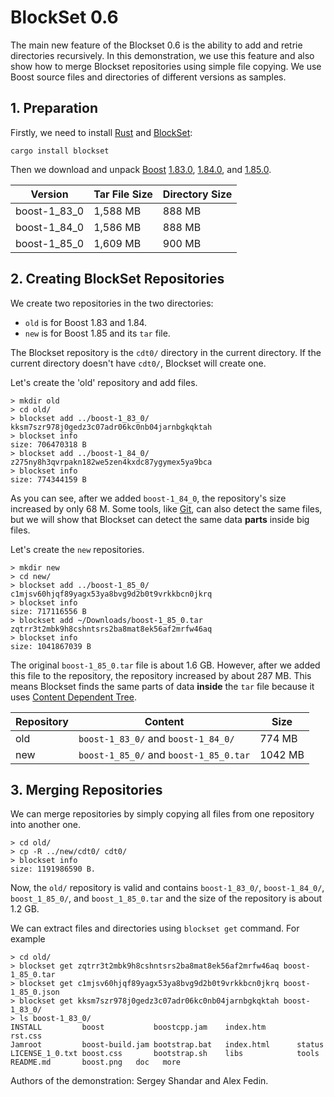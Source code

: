 # BlockSet 0.6

The main new feature of the Blockset 0.6 is the ability to add and retrie directories recursively. In this demonstration, we use this feature and also show how to merge Blockset repositories using simple file copying. We use Boost source files and directories of different versions as samples.

## 1. Preparation

Firstly, we need to install [Rust](https://www.rust-lang.org/tools/install) and [BlockSet](https://crates.io/crates/blockset):

``` shell
cargo install blockset
```

Then we download and unpack [Boost](https://www.boost.org/) [1.83.0](https://www.boost.org/users/history/version_1_83_0.html), [1.84.0](https://www.boost.org/users/history/version_1_84_0.html), and [1.85.0](https://www.boost.org/users/history/version_1_85_0.html).

|Version     |Tar File Size|Directory Size|
|------------|-------------|--------------|
|boost-1_83_0|1,588 MB     |888 MB        |
|boost-1_84_0|1,586 MB     |888 MB        |
|boost-1_85_0|1,609 MB     |900 MB        |

## 2. Creating BlockSet Repositories

We create two repositories in the two directories: 
- `old` is for Boost 1.83 and 1.84.
- `new` is for Boost 1.85 and its `tar` file.

The Blockset repository is the `cdt0/` directory in the current directory. If the current directory doesn't have `cdt0/`, Blockset will create one. 

Let's create the 'old' repository and add files. 

```shell
> mkdir old
> cd old/
> blockset add ../boost-1_83_0/
kksm7szr978j0gedz3c07adr06kc0nb04jarnbgkqktah
> blockset info
size: 706470318 B
> blockset add ../boost-1_84_0/
z275ny8h3qvrpakn182we5zen4kxdc87ygymex5ya9bca
> blockset info
size: 774344159 B
```

As you can see, after we added `boost-1_84_0`, the repository's size increased by only 68 M. Some tools, like [Git](https://en.wikipedia.org/wiki/Git), can also detect the same files, but we will show that Blockset can detect the same data **parts** inside big files.

Let's create the `new` repositories.

```shell
> mkdir new
> cd new/
> blockset add ../boost-1_85_0/
c1mjsv60hjqf89yagx53ya8bvg9d2b0t9vrkkbcn0jkrq
> blockset info
size: 717116556 B
> blockset add ~/Downloads/boost-1_85_0.tar
zqtrr3t2mbk9h8cshntsrs2ba8mat8ek56af2mrfw46aq
> blockset info
size: 1041867039 B
```

The original `boost-1_85_0.tar` file is about 1.6 GB. However, after we added this file to the repository, the repository increased by about 287 MB. This means Blockset finds the same parts of data **inside** the `tar` file because it uses [Content Dependent Tree](https://medium.com/@sergeyshandar/content-dependent-hash-tree-9e0f60859415). 

|Repository|Content                               |Size   |
|----------|--------------------------------------|-------|
|old       |`boost-1_83_0/` and `boost-1_84_0/`   |774 MB |
|new       |`boost-1_85_0/` and `boost-1_85_0.tar`|1042 MB|

## 3. Merging Repositories

We can merge repositories by simply copying all files from one repository into another one.

```shell
> cd old/
> cp -R ../new/cdt0/ cdt0/
> blockset info
size: 1191986590 B.
```

Now, the `old/` repository is valid and contains `boost-1_83_0/`, `boost-1_84_0/`, `boost_1_85_0/`, and `boost_1_85_0.tar` and the size of the repository is about 1.2 GB.

We can extract files and directories using `blockset get` command. For example

```shell
> cd old/
> blockset get zqtrr3t2mbk9h8cshntsrs2ba8mat8ek56af2mrfw46aq boost-1_85_0.tar
> blockset get c1mjsv60hjqf89yagx53ya8bvg9d2b0t9vrkkbcn0jkrq boost-1_85_0.json
> blockset get kksm7szr978j0gedz3c07adr06kc0nb04jarnbgkqktah boost-1_83_0/
> ls boost-1_83_0/
INSTALL         boost           boostcpp.jam    index.htm       rst.css
Jamroot         boost-build.jam bootstrap.bat   index.html      status
LICENSE_1_0.txt boost.css       bootstrap.sh    libs            tools
README.md       boost.png	doc   more
```

Authors of the demonstration: Sergey Shandar and Alex Fedin.
